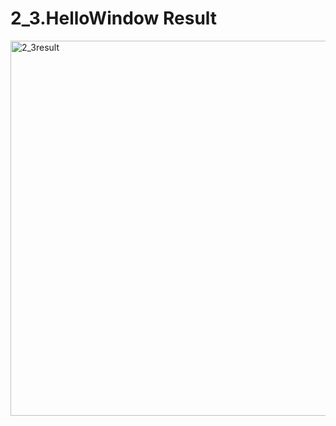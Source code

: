 # 2_3.HelloWindow Result

<img width="600" alt="2_3result" src="https://user-images.githubusercontent.com/28533936/95031888-45097780-06f3-11eb-823f-057abed84be3.png">
